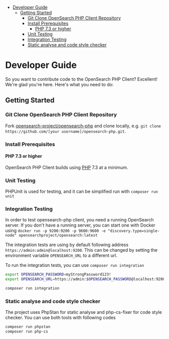 - [Developer Guide](#developer-guide)
  - [Getting Started](#getting-started)
    - [Git Clone OpenSearch PHP Client Repository](#git-clone-opensearch-php-client-repository)
    - [Install Prerequisites](#install-prerequisites)
      - [PHP 7.3 or higher](#php-73-or-higher)
    - [Unit Testing](#unit-testing)
    - [Integration Testing](#integration-testing)
    - [Static analyse and code style checker](#static-analyse-and-code-style-checker)
# Developer Guide

So you want to contribute code to the OpenSearch PHP Client? Excellent! We're glad you're here. Here's what you need to do:

## Getting Started

### Git Clone OpenSearch PHP Client Repository

Fork [opensearch-project/opensearch-php](https://github.com/opensearch-project/opensearch-php) and clone locally,
e.g. `git clone https://github.com/[your username]/opensearch-php.git`.

### Install Prerequisites

#### PHP 7.3 or higher

OpenSearch PHP Client builds using [PHP](https://php.net) 7.3 at a minimum.

### Unit Testing

PHPUnit is used for testing, and it can be simplified run with `composer run unit`

### Integration Testing

In order to test opensearch-php client, you need a running OpenSearch server. 
If you don't have a running server, you can start one with Docker using `docker run -p 9200:9200 -p 9600:9600 -e "discovery.type=single-node" opensearchproject/opensearch:latest` 

The integration tests are using by default following address `https://admin:admin@localhost:9200`. This can be changed by setting the environment variable `OPENSEARCH_URL` to a different url.

To run the integration tests, you can use `composer run integration`

```bash
export OPENSEARCH_PASSWORD=myStrongPassword123!
export OPENSEARCH_URL=https://admin:$OPENSEARCH_PASSWORD@localhost:9200

composer run integration
```


### Static analyse and code style checker

The project uses PhpStan for static analyse and php-cs-fixer for code style checker. You can use both tools with following codes

```bash
composer run phpstan
composer run php-cs
```